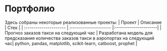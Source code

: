 # Портфолио

Здесь собраны некоторые реализованные проекты: 
| Проект | Описание | Стек |
| :-------------------- | :-------------------- |:---------------------|
| Прогноз заказов такси на следующий час | Разработана модель для предсказания количества заказов такси в аэропортах на следующий час| python, pandas, matplotlib, scikit-learn, catboost, prophet |

